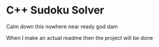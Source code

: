 # C++ Sudoku Solver
Calm down this nowhere near ready god dam

When I make an actual readme then the project will be done